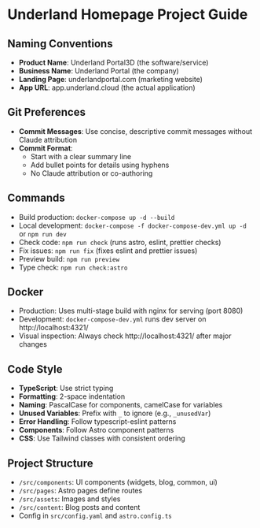 # Underland Homepage Project Guide

## Naming Conventions
- **Product Name**: Underland Portal3D (the software/service)
- **Business Name**: Underland Portal (the company)
- **Landing Page**: underlandportal.com (marketing website)
- **App URL**: app.underland.cloud (the actual application)

## Git Preferences
- **Commit Messages**: Use concise, descriptive commit messages without Claude attribution
- **Commit Format**:
  - Start with a clear summary line
  - Add bullet points for details using hyphens
  - No Claude attribution or co-authoring

## Commands
- Build production: `docker-compose up -d --build`
- Local development: `docker-compose -f docker-compose-dev.yml up -d` or `npm run dev`
- Check code: `npm run check` (runs astro, eslint, prettier checks)
- Fix issues: `npm run fix` (fixes eslint and prettier issues)
- Preview build: `npm run preview`
- Type check: `npm run check:astro`

## Docker
- Production: Uses multi-stage build with nginx for serving (port 8080)
- Development: `docker-compose-dev.yml` runs dev server on http://localhost:4321/
- Visual inspection: Always check http://localhost:4321/ after major changes

## Code Style
- **TypeScript**: Use strict typing
- **Formatting**: 2-space indentation
- **Naming**: PascalCase for components, camelCase for variables
- **Unused Variables**: Prefix with `_` to ignore (e.g., `_unusedVar`)
- **Error Handling**: Follow typescript-eslint patterns
- **Components**: Follow Astro component patterns
- **CSS**: Use Tailwind classes with consistent ordering

## Project Structure
- `/src/components`: UI components (widgets, blog, common, ui)
- `/src/pages`: Astro pages define routes
- `/src/assets`: Images and styles
- `/src/content`: Blog posts and content
- Config in `src/config.yaml` and `astro.config.ts`
